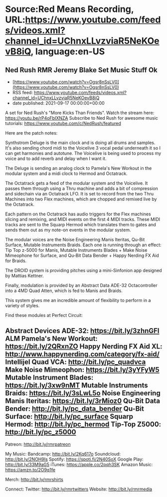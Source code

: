 # Source:Red Means Recording, URL:https://www.youtube.com/feeds/videos.xml?channel_id=UChnxLLvzviaR5NeKOevB8iQ, language:en-US

## Ned Rush RMR Jeremy Blake Set Music Stuff Ok
 - [https://www.youtube.com/watch?v=Ogsr8nSsLV0](https://www.youtube.com/watch?v=Ogsr8nSsLV0)
 - RSS feed: https://www.youtube.com/feeds/videos.xml?channel_id=UChnxLLvzviaR5NeKOevB8iQ
 - date published: 2021-09-17 00:00:00+00:00

A set for Ned Rush's "More Kicks Than Friends". Watch the stream here: https://youtu.be/rP4oFbIXNZA
Subscribe to Ned Rush for awesome music tutorials: https://www.youtube.com/c/NedRush/featured

Here are the patch notes: 

Synthstrom Deluge is the main clock and is doing all drums and samples. It's also sending chord midi to the Voicelive 3 vocal pedal underneath it so I can get harmonies and autotune. The Voicelive is being used to process my voice and to add reverb and delay when I want it.

The Deluge is sending an analog clock to Pamela's New Workout in the modular system and a midi clock to Hermod and Octatrack. 

The Octatrack gets a feed of the modular system and the Voicelive. It passes them through using a Thru machine and adds a bit of compression and sidechain via an Octatrack LFO. It is set to record from the two Thru Machines into two Flex machines, which are chopped and remixed live by the Octatrack. 

Each pattern on the Octatrack has audio triggers for the Flex machines slicing and remixing, and MIDI events on the first 4 MIDI tracks. These MIDI tracks are sent to the Squarp Hermod which translates them to gates and sends them out as my note-on events in the modular system.

The modular voices are the Noise Engineering Manis Iteritas, Qu-Bit Surface, Mutable Instruments Braids. Each one is running through an effect: Tip Top z-5000 for Manis, Mutable Instruments Blades + Make Noise Mimeophone for Surface, and Qu-Bit Data Bender + Happy Nerding FX Aid for Braids. 

The DROID system is providing pitches using a mini-Sinfonion app designed by Mattias Kettner. 

Finally, modulation is provided by an Abstract Data ADE-32 Octacontroller into a 4MD Quad Atten, which is fed to Manis and Braids. 

This system gives me an incredible amount of flexibility to perform in a variety of styles.

Find these modules at Perfect Circuit: 

Abstract Devices ADE-32:  https://bit.ly/3zhnGFl
ALM Pamela's New Workout:  https://bit.ly/2QRxnZO
Happy Nerding FX Aid XL:  http://www.happynerding.com/category/fx-aid/
Intellijel Quad VCA:  http://bit.ly/pc_quadvca
Make Noise Mimeophon:  https://bit.ly/3yYFyW5
Mutable Instrument Blades:  https://bit.ly/3xw9nMT
Mutable Instruments Braids:  https://bit.ly/3sLwL5o
Noise Engineering Manis Iteritas:  https://bit.ly/3rMioz0
Qu-Bit Data Bender:  http://bit.ly/pc_data_bender
Qu-Bit Surface:  http://bit.ly/pc_surface
Squarp Hermod:  http://bit.ly/pc_hermod
Tip-Top Z5000:  http://bit.ly/pc_z5000
------------------------------------
Patreon:  http://bit.ly/rmrpatreon

My Music: 
Bandcamp: http://bit.ly/2Kq617o
Soundcloud: http://bit.ly/2NOH9Is
Spotify: https://spoti.fi/2N40SoX
Google Play: http://bit.ly/33M9aG5
iTunes: https://apple.co/2pqh3SK
Amazon Music: https://amzn.to/2O9q1fe

Merch: http://bit.ly/rmrshirts

Connect:
Twitter: http://bit.ly/rmrtwitters
Website: http://bit.ly/rmrmedia

